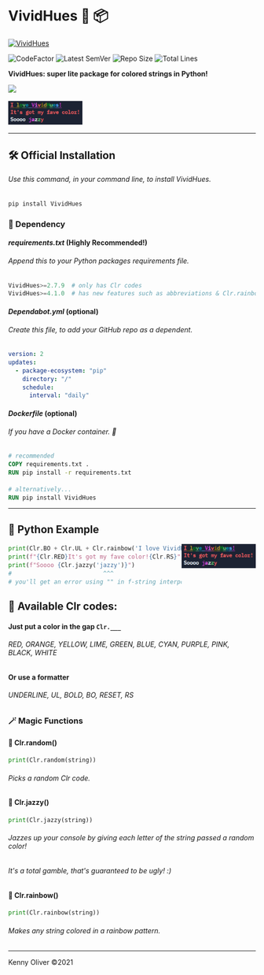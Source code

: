 # VividHues :rainbow: :package:

[![VividHues](https://github.com/KennyOliver/VividHues/actions/workflows/python-publish.yml/badge.svg)](https://github.com/KennyOliver/VividHues/actions/workflows/python-publish.yml)

![CodeFactor](https://www.codefactor.io/repository/github/KennyOliver/vividHues/badge?style=for-the-badge)
![Latest SemVer](https://img.shields.io/github/v/tag/KennyOliver/vividHues?label=version&sort=semver&style=for-the-badge)
![Repo Size](https://img.shields.io/github/repo-size/KennyOliver/vividHues?style=for-the-badge)
![Total Lines](https://img.shields.io/tokei/lines/github/KennyOliver/vividHues?style=for-the-badge)

<!-- [![repl](https://repl.it/badge/github/KennyOliver/vividHues)](https://repl.it/@KennyOliver/vividHues) -->

**VividHues: super lite package for colored strings in Python!**

<a href="https://pypi.org/project/VividHues/"><img src="https://img.shields.io/badge/PyPi-3775A9?style=for-the-badge&logo=pypi&logoColor=white" /></a>

<img src="repo-imgs/vividhues-example.png" width="30%" align="none" />

---

## :hammer_and_wrench: Official Installation
###### Use this command, in your command line, to install VividHues.
```bash
pip install VividHues
```

### :bricks: Dependency
#### _requirements.txt_ (Highly Recommended!)
###### Append this to your Python packages requirements file.
```python
VividHues>=2.7.9  # only has Clr codes
VividHues>=4.1.0  # has new features such as abbreviations & Clr.rainbow()
```

#### _Dependabot.yml_ (optional)
###### Create this file, to add your GitHub repo as a dependent.
```yaml
version: 2
updates:
  - package-ecosystem: "pip"
    directory: "/"
    schedule:
      interval: "daily"
```

#### _Dockerfile_ (optional)
###### If you have a Docker container. :whale2:
```dockerfile
# recommended
COPY requirements.txt .
RUN pip install -r requirements.txt

# alternatively...
RUN pip install VividHues
```

---

## :snake: Python Example

<img src="repo-imgs/vividhues-example.png" width="30%" align="right" />

```python
print(Clr.BO + Clr.UL + Clr.rainbow('I love VividHues!') + Clr.RS)
print(f"{Clr.RED}It's got my fave color!{Clr.RS}")
print(f"Soooo {Clr.jazzy('jazzy')}")
#                          ^^^
# you'll get an error using "" in f-string interpolations
```

## :rainbow: Available Clr codes:
#### Just put a color in the gap ```Clr.___```
###### RED, ORANGE, YELLOW, LIME, GREEN, BLUE, CYAN, PURPLE, PINK, BLACK, WHITE
#### Or use a formatter
###### UNDERLINE, UL, BOLD, BO, RESET, RS


### :magic_wand: Magic Functions

#### :game_die: Clr.random()
```python
print(Clr.random(string))
```
###### Picks a random Clr code.

#### :saxophone: Clr.jazzy()
```python
print(Clr.jazzy(string))
```
###### Jazzes up your console by giving each letter of the string passed a random color!
###### It's a total gamble, that's guaranteed to be ugly! :)

#### :rainbow: Clr.rainbow()
```python
print(Clr.rainbow(string))
```
###### Makes any string colored in a rainbow pattern.


---
Kenny Oliver ©2021
